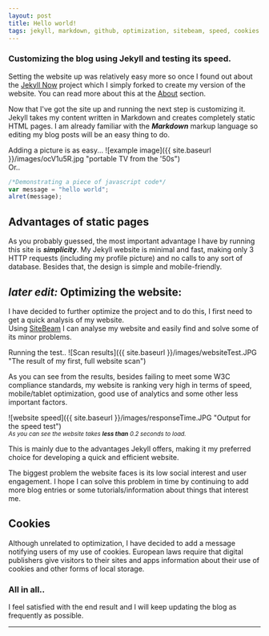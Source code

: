 ```yaml
---
layout: post
title: Hello world!
tags: jekyll, markdown, github, optimization, sitebeam, speed, cookies
---
```


### Customizing the blog using Jekyll and testing its speed.

Setting the website up was relatively easy more so once I found out about the [Jekyll Now](https://github.com/barryclark/jekyll-now) project which I simply forked to create my version of the website. You can read more about this at the [About](https://victormarcu.github.io/about/) section.    


Now that I've got the site up and running the next step is customizing it. Jekyll takes my content written in Markdown and creates completely static HTML pages. I am already familiar with the _**Markdown**_ markup language so editing my blog posts will be an easy thing to do.  

Adding a picture is as easy...
![example image]({{ site.baseurl }}/images/ocV1u5R.jpg "portable TV from the '50s")  
Or.. 


```javascript
/*Demonstrating a piece of javascript code*/  
var message = "hello world";  
alret(message);
```

## Advantages of static pages

As you probably guessed, the most important advantage I have by running this site is _**simplicity**_. My Jekyll website is minimal and fast, making only 3 HTTP requests (including my profile picture) and no calls to any sort of database. Besides that, the design is simple and mobile-friendly.



## _later edit:_ Optimizing the website:

I have decided to further optimize the project and to do this, I first need to get a quick analysis of my website.  
Using [SiteBeam](http://sitebeam.net/) I can analyse my website and easily find and solve some of its minor problems.  

Running the test..
![Scan results]({{ site.baseurl }}/images/websiteTest.JPG "The result of my first, full website scan")  

As you can see from the results, besides failing to meet some W3C compliance standards, my website is ranking very high in terms of speed, mobile/tablet optimization, good use of analytics and some other less important factors.  

![website speed]({{ site.baseurl }}/images/responseTime.JPG "Output for the speed test")  
<sub>_As you can see the website takes **less than** 0.2 seconds to load._</sub>      

 

This is mainly due to the advantages Jekyll offers, making it my preferred choice for developing a quick and efficient website.

The biggest problem the website faces is its low social interest and user engagement. I hope I can solve this problem in time by continuing to add more blog entries or some tutorials/information about things that interest me.

## Cookies
Although unrelated to optimization, I have decided to add a message notifying users of my use of cookies. European laws require that digital publishers give visitors to their sites and apps information about their use of cookies and other forms of local storage.

### All in all..

I feel satisfied with the end result and I will keep updating the blog as frequently as possible.



****
